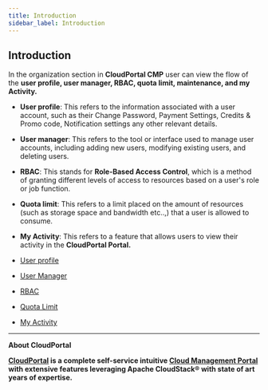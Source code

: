 ```yaml
---
title: Introduction
sidebar_label: Introduction
---
```


## Introduction

In the organization section in **CloudPortal CMP** user can view the flow of the **user profile, user manager, RBAC, quota limit, maintenance, and my Activity.**

- **User profile**: This refers to the information associated with a user account, such as their Change Password, Payment Settings, Credits & Promo code, Notification settings any other relevant details.
- **User manager**: This refers to the tool or interface used to manage user accounts, including adding new users, modifying existing users, and deleting users.
- **RBAC**: This stands for **Role-Based Access Control**, which is a method of granting different levels of access to resources based on a user's role or job function.
- **Quota limit**: This refers to a limit placed on the amount of resources (such as storage space and bandwidth etc..,) that a user is allowed to consume.
- **My Activity**: This refers to a feature that allows users to view their activity in the **CloudPortal Portal.**


- [User profile](./User-Profile#setting-up-profile-in-CloudPortal-cmp)
- [User Manager](./User-Profile#add-user-in-CloudPortal-cmp)
- [RBAC](./User-Profile#setting-up-role-privileges-in-CloudPortal-cmp)
- [Quota Limit](./User-Profile#quota-manager-in-CloudPortal-cmp)
- [My Activity](./Organization/User-Profile#my-activity-in-CloudPortal-cmp)

-----------------------------------------------------


**About CloudPortal**

**[CloudPortal](https://www.youtube.com/watch?v=nyV8oE3dfXs) is a complete self-service intuitive [Cloud Management Portal](https://www.CloudPortal.com/) with extensive features leveraging Apache CloudStack® with state of art years of expertise.**

